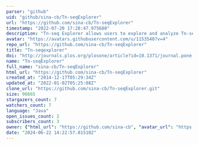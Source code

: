 ```yaml
---
parser: "github"
uid: "github/sina-cb/Tn-seqExplorer"
url: "https://github.com/sina-cb/Tn-seqExplorer"
timestamp: "2022-07-20 17:28:47.975680"
description: "Tn-seq Explorer allows users to explore and analyze Tn-seq data for prokaryotic (bacterial or archaeal) genomes. It implements two alternative methods for identification of essential genes and provides additional tools to investigate the Tn-seq data. The primary goal of the data analysis is to study fitness by identifying genes that are essential or beneficial under specific growth conditions."
avatar: "https://avatars.githubusercontent.com/u/1153540?v=4"
repo_url: "https://github.com/sina-cb/Tn-seqExplorer"
title: "Tn-seqexplorer"
doi: "http://journals.plos.org/plosone/article?id=10.1371/journal.pone.0126070"
name: "Tn-seqExplorer"
full_name: "sina-cb/Tn-seqExplorer"
html_url: "https://github.com/sina-cb/Tn-seqExplorer"
created_at: "2014-12-17T05:29:34Z"
updated_at: "2022-01-02T05:25:08Z"
clone_url: "https://github.com/sina-cb/Tn-seqExplorer.git"
size: 96665
stargazers_count: 7
watchers_count: 7
language: "Java"
open_issues_count: 2
subscribers_count: 3
owner: {"html_url": "https://github.com/sina-cb", "avatar_url": "https://avatars.githubusercontent.com/u/1153540?v=4", "login": "sina-cb", "type": "User"}
date: "2024-06-22 14:22:57.015102"
---
```

